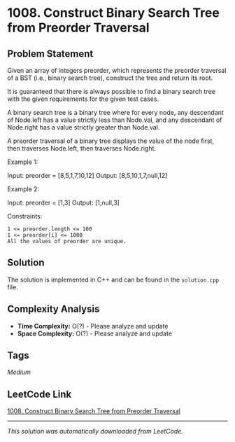 # 1008. Construct Binary Search Tree from Preorder Traversal

## Problem Statement

Given an array of integers preorder, which represents the preorder traversal of a BST (i.e., binary search tree), construct the tree and return its root.

It is guaranteed that there is always possible to find a binary search tree with the given requirements for the given test cases.

A binary search tree is a binary tree where for every node, any descendant of Node.left has a value strictly less than Node.val, and any descendant of Node.right has a value strictly greater than Node.val.

A preorder traversal of a binary tree displays the value of the node first, then traverses Node.left, then traverses Node.right.

Example 1:

Input: preorder = [8,5,1,7,10,12]
Output: [8,5,10,1,7,null,12]

Example 2:

Input: preorder = [1,3]
Output: [1,null,3]

Constraints:

	1 <= preorder.length <= 100
	1 <= preorder[i] <= 1000
	All the values of preorder are unique.

## Solution

The solution is implemented in C++ and can be found in the `solution.cpp` file.

## Complexity Analysis

- **Time Complexity:** O(?) - Please analyze and update
- **Space Complexity:** O(?) - Please analyze and update

## Tags

*Medium*

## LeetCode Link

[1008. Construct Binary Search Tree from Preorder Traversal](https://leetcode.com/problems/construct-binary-search-tree-from-preorder-traversal/)

---

*This solution was automatically downloaded from LeetCode.*
